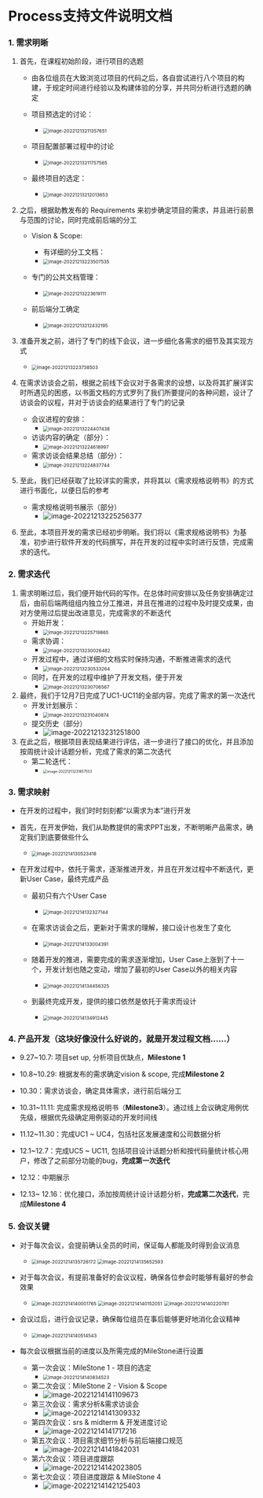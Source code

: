 # Process支持文件说明文档

### 1. 需求明晰

1. 首先，在课程初始阶段，进行项目的选题

   * 由各位组员在大致浏览过项目的代码之后，各自尝试进行八个项目的构建，于规定时间进行经验以及构建体验的分享，并共同分析进行选题的确定

   * 项目预选定的讨论：
     * <img src=".\image-20221213211357651.png" alt="image-20221213211357651" style="zoom: 67%;" />
   * 项目配置部署过程中的讨论
     * <img src=".\image-20221213211757565.png" alt="image-20221213211757565" style="zoom:67%;" />

   * 最终项目的选定：
     * <img src=".\image-20221213212013653.png" alt="image-20221213212013653" style="zoom:67%;" />

2. 之后，根据助教发布的 Requirements 来初步确定项目的需求，并且进行前景与范围的讨论，同时完成前后端的分工

   * Vision & Scope:
     * 有详细的分工文档：
     * <img src=".\image-20221213223507535.png" alt="image-20221213223507535" style="zoom:67%;" />
   * 专门的公共文档管理：
     * <img src=".\image-20221213223619111.png" alt="image-20221213223619111" style="zoom:67%;" />

   * 前后端分工确定
     * <img src=".\image-20221213212432195.png" alt="image-20221213212432195" style="zoom:67%;" />

3. 准备开发之前，进行了专门的线下会议，进一步细化各需求的细节及其实现方式

   * <img src=".\image-20221213223738503.png" alt="image-20221213223738503" style="zoom:67%;" />

4. 在需求访谈会之前，根据之前线下会议对于各需求的设想，以及将其扩展详实时所遇见的困惑，以书面文档的方式罗列了我们所要提问的各种问题，设计了访谈会的议程，并对于访谈会的结果进行了专门的记录

   * 会议进程的安排：
     * <img src=".\image-20221213224407438.png" alt="image-20221213224407438" style="zoom:67%;" />
   * 访谈内容的确定（部分）：
     * <img src=".\image-20221213224618997.png" alt="image-20221213224618997" style="zoom:67%;" />
   * 需求访谈会结果总结（部分）：
     * <img src=".\image-20221213224837744.png" alt="image-20221213224837744" style="zoom:67%;" />

5. 至此，我们已经获取了比较详实的需求，并将其以《需求规格说明书》的方式进行书面化，以便日后的参考

   * 需求规格说明书展示（部分）
     * ![image-20221213225256377](.\image-20221213225256377.png)

6. 至此，本项目开发的需求已经初步明晰。我们将以《需求规格说明书》为基准，初步进行软件开发的代码撰写，并在开发的过程中实时进行反馈，完成需求的迭代。

### 2. 需求迭代

1. 需求明晰过后，我们便开始代码的写作。在总体时间安排以及任务安排确定过后，由前后端两组组内独立分工推进，并且在推进的过程中及时提交成果，由对方使用过后提出改进意见，完成需求的不断迭代
   * 开始开发：
     * <img src=".\image-20221213225719865.png" alt="image-20221213225719865" style="zoom:67%;" />
   * 需求协调：
     * <img src=".\image-20221213230026482.png" alt="image-20221213230026482" style="zoom:67%;" />
   * 开发过程中，通过详细的文档实时保持沟通，不断推进需求的迭代
     * <img src=".\image-20221213230533264.png" alt="image-20221213230533264" style="zoom:67%;" />
   * 同时，在开发的过程中维护了开发文档，便于开发
     * <img src=".\image-20221213230706567.png" alt="image-20221213230706567" style="zoom:67%;" />
2. 最终，我们于12月7日完成了UC1-UC11的全部内容，完成了需求的第一次迭代
   * 开发计划展示：
     * <img src=".\image-20221213231040874.png" alt="image-20221213231040874" style="zoom:67%;" />
   * 提交历史（部分）
     * ![image-20221213231251800](.\image-20221213231251800.png)
3. 在此之后，根据项目表现结果进行评估，进一步进行了接口的优化，并且添加按周统计设计话题分析，完成了需求的第二次迭代
   * 第二轮迭代：
     * <img src=".\image-20221213231657553.png" alt="image-20221213231657553" style="zoom:50%;" />

### 3. 需求映射

* 在开发的过程中，我们时时刻刻都“以需求为本”进行开发
* 首先，在开发伊始，我们从助教提供的需求PPT出发，不断明晰产品需求，确定我们到底要做些什么
  * <img src=".\image-20221214130523418.png" alt="image-20221214130523418" style="zoom:67%;" />

* 在开发过程中，依托于需求，逐渐推进开发，并且在开发过程中不断迭代，更新User Case，最终完成产品
  * 最初只有六个User Case
    * <img src=".\image-20221214132327144.png" alt="image-20221214132327144" style="zoom:67%;" />

  * 在需求访谈会之后，更新对于需求的理解，接口设计也发生了变化
    * <img src=".\image-20221214133004391.png" alt="image-20221214133004391" style="zoom:67%;" />

  * 随着开发的推进，需要完成的需求逐渐增加，User Case上涨到了十一个，开发计划也随之变动，增加了最初的User Case以外的相关内容
    * <img src=".\image-20221214134456325.png" alt="image-20221214134456325" style="zoom:67%;" />

  * 到最终完成开发，提供的接口依然是依托于需求而设计
    * <img src=".\image-20221214134912445.png" alt="image-20221214134912445" style="zoom:67%;" />


### 4. 产品开发（这块好像没什么好说的，就是开发过程文档……）

* 9.27~10.7: 项目set up, 分析项目优缺点，**Milestone 1**
* 10.8~10.29: 根据发布的需求确定vision & scope, 完成**Milestone 2**

* 10.30：需求访谈会，确定具体需求，进行前后端分工
* 10.31~11.11: 完成需求规格说明书（**Milestone3**）。通过线上会议确定用例优先级，根据优先级确定用例驱动的开发时间线
* 11.12~11.30：完成UC1 ~ UC4，包括社区发展速度和公司数据分析
* 12.1~12.7：完成UC5 ~ UC11, 包括项目设计话题分析和按代码量统计核心用户，修改了之前部分功能的bug，**完成第一次迭代**
* 12.12：中期展示
* 12.13~ 12.16：优化接口，添加按周统计设计话题分析，**完成第二次迭代**，完成**Milestone 4**

### 5. 会议关键

* 对于每次会议，会提前确认全员的时间，保证每人都能及时得到会议消息

  * <img src=".\image-20221214135726172.png" alt="image-20221214135726172" style="zoom:67%;" />

    <img src=".\image-20221214135652593.png" alt="image-20221214135652593" style="zoom:67%;" />

* 对于每次会议，有提前准备好的会议议程，确保各位参会时能够有最好的参会效果

  * <img src=".\image-20221214140001765.png" alt="image-20221214140001765" style="zoom:67%;" />

    <img src=".\image-20221214140152051.png" alt="image-20221214140152051" style="zoom:67%;" />

    <img src=".\image-20221214140220781.png" alt="image-20221214140220781" style="zoom:67%;" />

* 会议过后，进行会议记录，确保每位组员在事后能够更好地消化会议精神

  * <img src=".\image-20221214140514543.png" alt="image-20221214140514543" style="zoom:67%;" />

* 每次会议根据当前的进度以及所需完成的MileStone进行设置

  * 第一次会议：MileStone 1 - 项目的选定
    * <img src=".\image-20221214140834523.png" alt="image-20221214140834523" style="zoom:67%;" />
  * 第二次会议：MileStone 2 - Vision & Scope
    * ![image-20221214141109673](.\image-20221214141109673.png)
  * 第三次会议：需求分析&需求访谈会
    * ![image-20221214141309332](.\image-20221214141309332.png)
  * 第四次会议：srs & midterm & 开发进度讨论
    * ![image-20221214141717216](.\image-20221214141717216.png)
  * 第五次会议：项目需求细节分析与前后端接口规范
    * ![image-20221214141842031](.\image-20221214141842031.png)
  * 第六次会议：项目进度跟踪
    * ![image-20221214142023805](.\image-20221214142023805.png)
  * 第七次会议：项目进度跟踪 & MileStone 4
    * ![image-20221214142125403](.\image-20221214142125403.png)

  